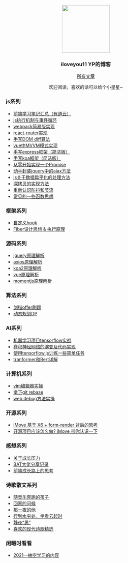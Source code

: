 <p align="center">
  <img width="150" height="150" src="https://img.alicdn.com/imgextra/i1/O1CN01f2PlWu1rS88KPwkoj_!!6000000005629-2-tps-564-562.png"/>
</p>

<h3 align="center">iloveyou11 YP的博客</h3>

<p align="center"><a href="https://github.com/iloveyou11/learning-blog/issues">所有文章</a></p>
<p align="center">欢迎阅读，喜欢的话可以给个小星星~</p>

<h3>js系列</h3>
<ul>
  <li><a href="https://github.com/iloveyou11/learning-blog/issues/10" target="_blank">前端学习笔记汇总（有道云）</a></li>
  <li><a href="https://github.com/iloveyou11/learning-blog/issues/14" target="_blank">js执行机制与事件循环</a></li>
  <li><a href="https://github.com/iloveyou11/learning-blog/issues/11" target="_blank">webpack简易版实现</a></li>
  <li><a href="https://github.com/iloveyou11/learning-blog/issues/20" target="_blank">react-router实现</a></li>
  <li><a href="https://github.com/iloveyou11/learning-blog/issues/21" target="_blank">手写DOM diff算法</a></li>
  <li><a href="https://github.com/iloveyou11/learning-blog/issues/22" target="_blank">vue中MVVM模式实现</a></li>
  <li><a href="https://github.com/iloveyou11/learning-blog/issues/23" target="_blank">手写express框架（简洁版）</a></li>
  <li><a href="https://github.com/iloveyou11/learning-blog/issues/24" target="_blank">手写koa框架（简洁版）</a></li>
  <li><a href="https://github.com/iloveyou11/learning-blog/issues/25" target="_blank">从零开始实现一个Promise</a></li>
  <li><a href="https://github.com/iloveyou11/learning-blog/issues/26" target="_blank">动手封装jquery中的ajax方法</a></li>
  <li><a href="https://github.com/iloveyou11/learning-blog/issues/28" target="_blank">js关于数据扁平化的处理方法</a></li>
  <li><a href="https://github.com/iloveyou11/learning-blog/issues/29" target="_blank">深拷贝的实现方法</a></li>
  <li><a href="https://github.com/iloveyou11/learning-blog/issues/30" target="_blank">重新认识防抖和节流</a></li>
  <li><a href="https://github.com/iloveyou11/learning-blog/issues/31" target="_blank">常见的一些函数思想</a></li>
</ul>

<h3>框架系列</h3>
<ul>
  <li><a href="https://github.com/iloveyou11/learning-blog/issues/15" target="_blank">自定义hook</a></li>
  <li><a href="https://github.com/iloveyou11/learning-blog/issues/16" target="_blank">Fiber设计思想 & 执行原理</a></li>
</ul>

<h3>源码系列</h3>
<ul>
  <li><a href="https://github.com/iloveyou11/learning-blog/issues/1" target="_blank">jquery原理解析</a></li>
  <li><a href="https://github.com/iloveyou11/learning-blog/issues/4" target="_blank">axios原理解析</a></li>
  <li><a href="https://github.com/iloveyou11/learning-blog/issues/3" target="_blank">koa2原理解析</a></li>
  <li><a href="https://github.com/iloveyou11/learning-blog/issues/2" target="_blank">vue原理解析</a></li>
  <li><a href="https://github.com/iloveyou11/learning-blog/issues/6" target="_blank">momentjs原理解析</a></li>
</ul>

<h3>算法系列</h3>
<ul>
  <li><a href="https://github.com/iloveyou11/learning-blog/issues/8" target="_blank">剑指offer刷题</a></li>
  <li><a href="https://github.com/iloveyou11/learning-blog/issues/12" target="_blank">动态规划DP</a></li>
</ul>

<h3>AI系列</h3>
<ul>
  <li><a href="https://github.com/iloveyou11/learning-blog/issues/41" target="_blank">机器学习项目tensorflow实战</a></li>
  <li><a href="https://github.com/iloveyou11/learning-blog/issues/42" target="_blank">卷积神经网络的演变及代码实现</a></li>
  <li><a href="https://github.com/iloveyou11/learning-blog/issues/43" target="_blank">使用tensorflow.js训练一些简单任务</a></li>
  <li><a href="https://github.com/iloveyou11/learning-blog/issues/44" target="_blank">tranformer和Bert详解</a></li>
</ul>

<h3>计算机系列</h3>
<ul>
  <li><a href="https://github.com/iloveyou11/learning-blog/issues/36" target="_blank">vim编辑器实操</a></li>
  <li><a href="https://github.com/iloveyou11/learning-blog/issues/37" target="_blank">拿下git rebase</a></li>
  <li><a href="./debug.pdf" target="_blank">web debug方法实操</a></li>
</ul>

<h3>开源系列</h3>
<ul>
  <li><a href="https://github.com/iloveyou11/learning-blog/issues/17" target="_blank">iMove 基于 X6 + form-render 背后的思考</a></li>
  <li><a href="https://github.com/iloveyou11/learning-blog/issues/18" target="_blank">开源项目应该怎么做? iMove 带你认识一下</a></li>
</ul>

<h3>感想系列</h3>
<ul>
  <li><a href="https://github.com/iloveyou11/learning-blog/issues/32" target="_blank">关于成长压力</a></li>
  <li><a href="https://github.com/iloveyou11/learning-blog/issues/9" target="_blank">BAT大佬分享记录</a></li>
  <li><a href="https://github.com/iloveyou11/learning-blog/issues/7" target="_blank">前端成长路上的思考</a></li>
</ul>

<h3>诗歌散文系列</h3>
<ul>
  <li><a href="https://github.com/iloveyou11/learning-blog/issues/33" target="_blank">随音乐奔跑的孩子</a></li>
  <li><a href="https://github.com/iloveyou11/learning-blog/issues/34" target="_blank">回家的问候</a></li>
  <li><a href="https://github.com/iloveyou11/learning-blog/issues/35" target="_blank">那一夜的他</a></li>
  <li><a href="https://github.com/iloveyou11/learning-blog/issues/38" target="_blank">行到水穷处，坐看云起时</a></li>
  <li><a href="https://github.com/iloveyou11/learning-blog/issues/39" target="_blank">静夜“思”</a></li>
  <li><a href="https://github.com/iloveyou11/learning-blog/issues/40" target="_blank">喜欢的现代诗歌精选</a></li>
</ul>

<h3>闲暇时看看</h3>
<ul>
  <li><a href="https://github.com/iloveyou11/learning-blog/issues/19" target="_blank">2021—抽空学习的内容</a></li>
</ul>